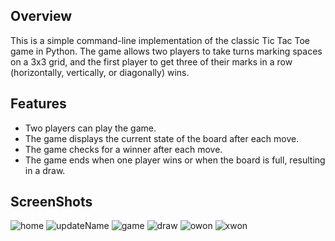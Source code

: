 ## Overview

This is a simple command-line implementation of the classic Tic Tac Toe game in Python. The game allows two players to take turns marking spaces on a 3x3 grid, and the first player to get three of their marks in a row (horizontally, vertically, or diagonally) wins.

## Features

- Two players can play the game.
- The game displays the current state of the board after each move.
- The game checks for a winner after each move.
- The game ends when one player wins or when the board is full, resulting in a draw.

## ScreenShots
![home](https://github.com/mehmetfarukkomurculer/Tic-Tac-Toe/assets/155771271/f098fdf4-988f-44ec-b6e3-e0ce24e600f1)
![updateName](https://github.com/mehmetfarukkomurculer/Tic-Tac-Toe/assets/155771271/a50216ca-c11e-4667-bd78-3cc63a3c281b)
![game](https://github.com/mehmetfarukkomurculer/Tic-Tac-Toe/assets/155771271/e7e6f0ec-47ca-49f3-9832-3200ca70e075)
![draw](https://github.com/mehmetfarukkomurculer/Tic-Tac-Toe/assets/155771271/2b8b15c8-3379-4fc3-a92b-0ef3c6105b1f)
![owon](https://github.com/mehmetfarukkomurculer/Tic-Tac-Toe/assets/155771271/fb1bb98e-b51f-4e74-b612-0d8323b67b9c)
![xwon](https://github.com/mehmetfarukkomurculer/Tic-Tac-Toe/assets/155771271/7be34713-c299-4f03-b82e-e3213e11a16a)
